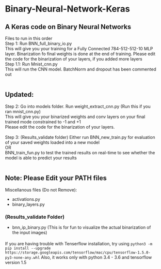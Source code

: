 # Binary-Neural-Network-Keras
## A Keras code on Binary Neural Networks
Files to run in this order<br/>
Step 1: Run BNN_full_binary_io.py<br/>
This will give you your training for a Fully Connected 784-512-512-10 MLP layer. Binarization fo final weights is done at the end of training. Please edit the code for the binarization of your layers, if you added more layers<br/>
Step 1.1: Run Mnist_cnn.py<br/>
This will run the CNN model. BatchNorm and dropout has been commented out <br/>
<br/>
## Updated:
Step 2: Go into models folder. Run weight_extract_cnn.py (Run this if you ran mnist_cnn.py)<br/> 
This will give you your binarized weights and conv layers on your final trained mode constrained to -1 and +1 <br/>
Please edit the code for the binarization of your layers.<br/>
<br/>
Step 3: (Results_validate folder) Either run BNN_new_train.py for evaluation of your saved weights loaded into a new model<br/>
OR<br/>
BNN_train_fun.py to test the trained results on real-time to see whether the model is able to predict your results<br/>
<br/>
## Note: Please Edit your PATH files
Miscellanous files (Do not Remove):<br/>
- activations.py
- binary_layers.py <br/>
### (Results_validate Folder)
- bnn_ip_binary.py (This is for fun to visualize the actual binarization of the input images)
####
If you are having trouble with Tenserflow installation, try using `python3 -m pip install --upgrade https://storage.googleapis.com/tensorflow/mac/cpu/tensorflow-1.5.0-py3-none-any.whl`
Also, it works only with python 3.4 - 3.6 and tensorflow version 1.5 
